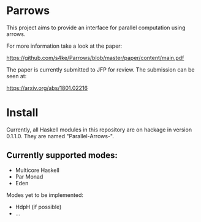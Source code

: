 
Parrows
=======

This project aims to provide an interface for parallel computation
using arrows.

For more information take a look at the paper:

https://github.com/s4ke/Parrows/blob/master/paper/content/main.pdf

The paper is currently submitted to JFP for review. The submission can be seen at:

https://arxiv.org/abs/1801.02216


Install
=======

Currently, all Haskell modules in this repository are on hackage in version 0.1.1.0. They are named "Parallel-Arrows-<NameOfSubmodule>".


Currently supported modes:
-------------------------

- Multicore Haskell
- Par Monad
- Eden

Modes yet to be implemented:

- HdpH (if possible)
- ...
